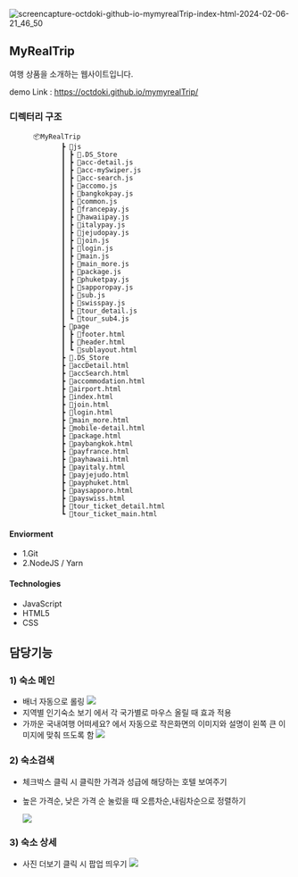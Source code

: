 ![screencapture-octdoki-github-io-mymyrealTrip-index-html-2024-02-06-21_46_50](https://github.com/Octdoki/mymyrealTrip/assets/76845650/d8502936-4958-41de-a52e-d589a3d55751)

 ## MyRealTrip


 여행 상품을 소개하는 웹사이트입니다.

   demo Link : https://octdoki.github.io/mymyrealTrip/
 
 
  ### 디렉터리 구조
          📦MyRealTrip
                 ┣ 📂js
                 ┃ ┣ 📜.DS_Store
                 ┃ ┣ 📜acc-detail.js
                 ┃ ┣ 📜acc-mySwiper.js
                 ┃ ┣ 📜acc-search.js
                 ┃ ┣ 📜accomo.js
                 ┃ ┣ 📜bangkokpay.js
                 ┃ ┣ 📜common.js
                 ┃ ┣ 📜francepay.js
                 ┃ ┣ 📜hawaiipay.js
                 ┃ ┣ 📜italypay.js
                 ┃ ┣ 📜jejudopay.js
                 ┃ ┣ 📜join.js
                 ┃ ┣ 📜login.js
                 ┃ ┣ 📜main.js
                 ┃ ┣ 📜main_more.js
                 ┃ ┣ 📜package.js
                 ┃ ┣ 📜phuketpay.js
                 ┃ ┣ 📜sapporopay.js
                 ┃ ┣ 📜sub.js
                 ┃ ┣ 📜swisspay.js
                 ┃ ┣ 📜tour_detail.js
                 ┃ ┗ 📜tour_sub4.js
                 ┣ 📂page
                 ┃ ┣ 📜footer.html
                 ┃ ┣ 📜header.html
                 ┃ ┗ 📜sublayout.html
                 ┣ 📜.DS_Store
                 ┣ 📜accDetail.html
                 ┣ 📜accSearch.html
                 ┣ 📜accommodation.html
                 ┣ 📜airport.html
                 ┣ 📜index.html
                 ┣ 📜join.html
                 ┣ 📜login.html
                 ┣ 📜main_more.html
                 ┣ 📜mobile-detail.html
                 ┣ 📜package.html
                 ┣ 📜paybangkok.html
                 ┣ 📜payfrance.html
                 ┣ 📜payhawaii.html
                 ┣ 📜payitaly.html
                 ┣ 📜payjejudo.html
                 ┣ 📜payphuket.html
                 ┣ 📜paysapporo.html
                 ┣ 📜payswiss.html
                 ┣ 📜tour_ticket_detail.html
                 ┗ 📜tour_ticket_main.html
      
  #### Enviorment
  * 1.Git
  * 2.NodeJS / Yarn

  #### Technologies
  * JavaScript
  * HTML5
  * CSS

  ## 담당기능


 ### 1) 숙소 메인

*  배너 자동으로 롤링
   <img src="./images/Main_Banner.gif" >
* 지역별 인기숙소 보기 에서 각 국가별로 마우스 올릴 때 효과 적용
* 가까운 국내여행 어떠세요? 에서 자동으로 작은화면의 이미지와 설명이 왼쪽 큰 이미지에 맞춰 뜨도록 함
     <img src="./images/main2.gif" >
  


### 2) 숙소검색 

* 체크박스 클릭 시 클릭한 가격과 성급에 해당하는 호텔 보여주기
* 높은 가격순, 낮은 가격 순 눌렀을 때 오름차순,내림차순으로 정렬하기

  <img src="./images/accSearch.gif" >
  

### 3) 숙소 상세

* 사진 더보기 클릭 시 팝업 띄우기
  <img src="./images/accpopup.gif" >
  






